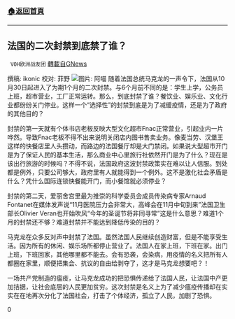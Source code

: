 ###  [:house:返回首頁](https://github.com/ourhimalayas/txt)
---

## 法国的二次封禁到底禁了谁？
` VOH欧洲战友团` [轉載自GNews](https://gnews.org/zh-hans/517897/)

撰稿: ikonic 校对: 菲野
![]()![](https://gnews-media-offload.s3.amazonaws.com/wp-content/uploads/2020/11/02130958/g36.jpg)图片: 阿喵
随着法国总统马克龙的一声令下，法国从10月30日起进入了为期1个月的二次封禁。与6个月前不同的是：学生上学，公务员上班，超市营业，工厂正常运转。那么，到底封禁了谁？餐饮业、娱乐业、文化行业都纷纷关门停业。这样一个“选择性”的封禁到底是为了减缓疫情，还是为了政府的其他目的？

封禁的第一天就有个体书店老板反映大型文化超市Fnac正常营业，引起业内一片哗然。导致Fnac老板不得不出来说明关闭店内图书售卖业务。像麦当劳、汉堡王这样的快餐店里人头攒动，而路边的法国餐厅却是大门禁闭。如果说大型超市开门是为了保证人民的基本生活，那么商业中心里旅行社依然开门是为了什么？现在是该出行旅游的时候吗？不得不说，法国政府这波封禁政策实在难以让人信服。到处都是例外，只要公司够大，政府里有人就能得到一个例外。这不是激化社会矛盾是什么？凭什么国际连锁快餐能开门，而小餐馆就必须停业？

封禁的第二天，爱丽舍宫里最为推崇的科学委员会成员传染病专家Arnaud Fontanet在媒体发声说“11月医院压力会非常大，高峰会在11月中旬到来”法国卫生部长Olivier Veran也开始吹风“今年的圣诞节将非同寻常”这是什么意思？难道1个月的封禁还不够？难道封禁并不能达到降低传染的目的？

马克龙在众多反对声中封禁了法国。虽然法国人民继续创造财富，但是不能享受生活。因为所有的休闲、娱乐场所都停止营业了。法国人在家上班，下班在家。出门上班，下班回家，其他哪里都不能去。会有恐袭，会染病，用疫情的名义把所有人都圈在家里，顺便把集会、抗议的自由给剥夺了，这才是马克龙想要吧？！

一场共产党制造的瘟疫，让马克龙成功的把恐惧传递给了法国人民，让法国中产更加拮据，让社会底层的人民更加贫穷。这次封禁是名义上为了减少瘟疫传播却在实实在在地再次分化了法国社会，打击了个体经济，孤立了人民，加剧了恐惧。



0
